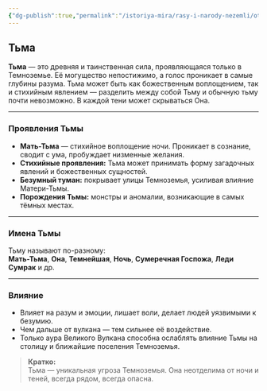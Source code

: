 ```yaml
---
{"dg-publish":true,"permalink":"/istoriya-mira/rasy-i-narody-nezemli/otdelnye-yavleniya-i-sobytiya/tma/"}
---
```



## Тьма

**Тьма** — это древняя и таинственная сила, проявляющаяся только в Темноземье. Её могущество непостижимо, а голос проникает в самые глубины разума. Тьма может быть как божественным воплощением, так и стихийным явлением — разделить между собой Тьму и обычную тьму почти невозможно. В каждой тени может скрываться Она.

---

### Проявления Тьмы

- **Мать-Тьма** — стихийное воплощение ночи. Проникает в сознание, сводит с ума, пробуждает низменные желания.
- **Стихийные проявления:** Тьма может принимать форму загадочных явлений и божественных сущностей.
- **Безумный туман:** покрывает улицы Темноземья, усиливая влияние Матери-Тьмы.
- **Порождения Тьмы:** монстры и аномалии, возникающие в самых тёмных местах.

---

### Имена Тьмы

Тьму называют по-разному:  
**Мать-Тьма**, **Она**, **Темнейшая**, **Ночь**, **Сумеречная Госпожа**, **Леди Сумрак** и др.

---

### Влияние

- Влияет на разум и эмоции, лишает воли, делает людей уязвимыми к безумию.
- Чем дальше от вулкана — тем сильнее её воздействие.
- Только аура Великого Вулкана способна ослаблять влияние Тьмы на столицу и ближайшие поселения Темноземья.

> **Кратко:**  
> Тьма — уникальная угроза Темноземья. Она неотделима от ночи и теней, всегда рядом, всегда опасна.
